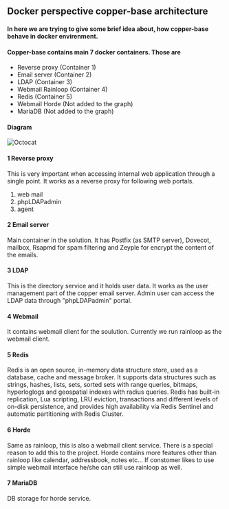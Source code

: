 ## Docker perspective copper-base architecture

#### In here we are trying to give some brief idea about, how copper-base behave in docker envirenment. 
#### Copper-base contains main 7 docker containers. Those are

  - Reverse proxy (Container 1)
  - Email server (Container 2)
  - LDAP (Container 3)
  - Webmail Rainloop (Container 4)
  - Redis (Container 5)
  - Webmail Horde (Not added to the graph)
  - MariaDB (Not added to the graph)
  
#### Diagram

![Octocat](https://github.com/LankaSoftwareFoundation/Copper-EmailSolution/blob/master/docker_perspective_copper_base_architecture.png)

#### 1 Reverse proxy

This is very important when accessing internal web application through a single point. It works as a reverse proxy for following web portals.
  1. web mail
  2. phpLDAPadmin
  3. agent

#### 2 Email server

Main container in the solution. It has Postfix (as SMTP server), Dovecot, mailbox, Rsapmd for spam filtering and Zeyple for encrypt the content of the emails.

#### 3 LDAP

This is the directory service and it holds user data. It works as the user management part of the copper email server. Admin user can access the LDAP data through "phpLDAPadmin" portal.

#### 4 Webmail

It contains webmail client for the soulution. Currently we run rainloop as the webmail client.

#### 5 Redis 

Redis is an open source, in-memory data structure store, used as a database, cache and message broker. It supports data structures such as strings, hashes, lists, sets, sorted sets with range queries, bitmaps, hyperloglogs and geospatial indexes with radius queries. Redis has built-in replication, Lua scripting, LRU eviction, transactions and different levels of on-disk persistence, and provides high availability via Redis Sentinel and automatic partitioning with Redis Cluster.

#### 6 Horde

Same as rainloop, this is also a webmail client service. There is a special reason to add this to the project. Horde contains more features other than rainloop like calendar, addressbook, notes etc... If constomer likes to use simple webmail interface he/she can still use rainloop as well.

#### 7 MariaDB

DB storage for horde service.
